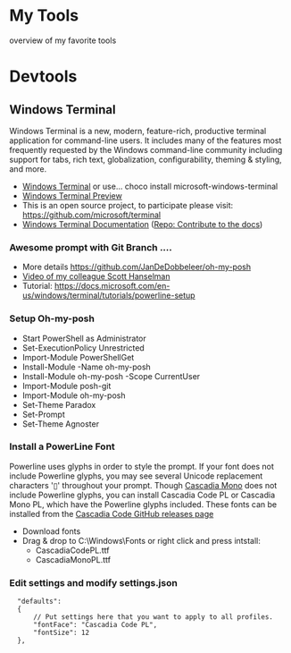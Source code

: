 # My Tools
overview of my favorite tools

# Devtools
## Windows Terminal
Windows Terminal is a new, modern, feature-rich, productive terminal application for command-line users. It includes many of the features most frequently requested by the Windows command-line community including support for tabs, rich text, globalization, configurability, theming & styling, and more.

* [Windows Terminal](https://aka.ms/terminal) or use...  choco install microsoft-windows-terminal
* [Windows Terminal Preview](https://aka.ms/terminal-preview)
* This is an open source project, to participate please visit: https://github.com/microsoft/terminal
* [Windows Terminal Documentation](https://docs.microsoft.com/windows/terminal) ([Repo: Contribute to the docs](https://github.com/MicrosoftDocs/terminal))

### Awesome prompt with Git Branch ....

* More details https://github.com/JanDeDobbeleer/oh-my-posh
* [Video of my colleague Scott Hanselman](https://www.youtube.com/watch?v=lu__oGZVT98)
* Tutorial: https://docs.microsoft.com/en-us/windows/terminal/tutorials/powerline-setup

### Setup Oh-my-posh
* Start PowerShell as Administrator
* Set-ExecutionPolicy Unrestricted
* Import-Module PowerShellGet 
* Install-Module -Name oh-my-posh 
* Install-Module oh-my-posh -Scope CurrentUser 
* Import-Module posh-git
* Import-Module oh-my-posh
* Set-Theme Paradox
* Set-Prompt 
* Set-Theme Agnoster 

### Install a PowerLine Font
Powerline uses glyphs in order to style the prompt. If your font does not include Powerline glyphs, you may see several Unicode replacement characters '▯' throughout your prompt. Though [Cascadia Mono](https://docs.microsoft.com/en-us/windows/terminal/cascadia-code) does not include Powerline glyphs, you can install Cascadia Code PL or Cascadia Mono PL, which have the Powerline glyphs included. These fonts can be installed from the [Cascadia Code GitHub releases page](https://github.com/microsoft/cascadia-code/releases)

* Download fonts
* Drag & drop to C:\Windows\Fonts or right click and press intstall:
  * CascadiaCodePL.ttf
  * CascadiaMonoPL.ttf

### Edit settings and modify settings.json
```code JSON
  "defaults":
  {
      // Put settings here that you want to apply to all profiles.
      "fontFace": "Cascadia Code PL",
      "fontSize": 12
  },
```
